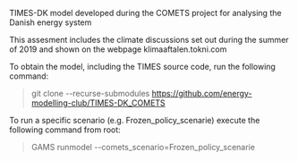 TIMES-DK model developed during the COMETS project for analysing the Danish energy system

This assesment includes the climate discussions set out during the summer of 2019 and shown on the webpage klimaaftalen.tokni.com

To obtain the model, including the TIMES source code, run the following command:
> git clone --recurse-submodules https://github.com/energy-modelling-club/TIMES-DK_COMETS

To run a specific scenario (e.g. Frozen_policy_scenarie) execute the following command from root:
> GAMS runmodel --comets_scenario=Frozen_policy_scenarie
